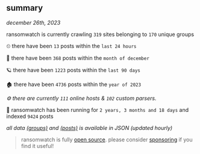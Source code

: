 
## summary
_december 26th, 2023_

ransomwatch is currently crawling `319` sites belonging to `170` unique groups

⏲ there have been `13` posts within the `last 24 hours`

🦈 there have been `368` posts within the `month of december`

🪐 there have been `1223` posts within the `last 90 days`

🏚 there have been `4736` posts within the `year of 2023`

_⚙️ there are currently `111` online hosts & `102` custom parsers._

🦕 ransomwatch has been running for `2 years, 3 months and 18 days` and indexed `9424` posts

_all data  [(groups)](http://ransomwhat.telemetry.ltd/groups) and [(posts)](http://ransomwhat.telemetry.ltd/posts) is available in JSON (updated hourly)_

> ransomwatch is fully [open source](https://github.com/joshhighet/ransomwatch#ransomwatch--). please consider [sponsoring](https://github.com/sponsors/joshhighet) if you find it useful!
